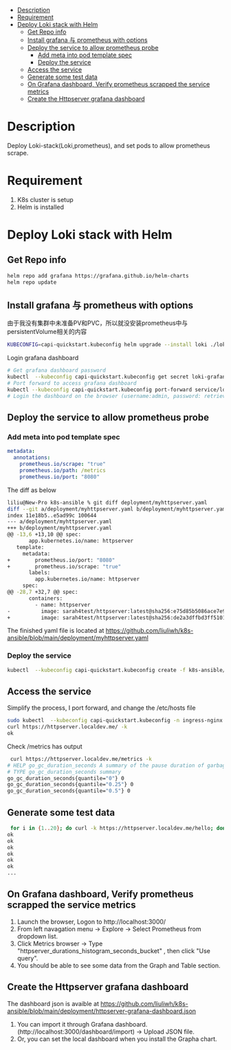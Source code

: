 - [Description](#description)
- [Requirement](#requirement)
- [Deploy Loki stack with Helm](#deploy-loki-stack-with-helm)
  - [Get Repo info](#get-repo-info)
  - [Install grafana 与 prometheus with options](#install-grafana-与-prometheus-with-options)
  - [Deploy the service to allow prometheus probe](#deploy-the-service-to-allow-prometheus-probe)
    - [Add meta into pod template spec](#add-meta-into-pod-template-spec)
    - [Deploy the service](#deploy-the-service)
  - [Access the service](#access-the-service)
  - [Generate some test data](#generate-some-test-data)
  - [On Grafana dashboard, Verify prometheus scrapped the service metrics](#on-grafana-dashboard-verify-prometheus-scrapped-the-service-metrics)
  - [Create the Httpserver grafana dashboard](#create-the-httpserver-grafana-dashboard)
# Description
Deploy Loki-stack(Loki,prometheus), and set pods to allow prometheus scrape.
# Requirement
1. K8s cluster is setup
2. Helm is installed
# Deploy Loki stack with Helm
## Get Repo info
```bash
helm repo add grafana https://grafana.github.io/helm-charts
helm repo update
```
## Install grafana 与 prometheus with options
由于我没有集群中未准备PV和PVC，所以就没安装prometheus中与persistentVolume相关的内容
```bash
KUBECONFIG=capi-quickstart.kubeconfig helm upgrade --install loki ./loki-stack  --set grafana.enabled=true,prometheus.enabled=true,prometheus.alertmanager.persistentVolume.enabled=false,prometheus.server.persistentVolume.enabled=false
```
Login grafana dashboard
```bash
# Get grafana dashboard password
kubectl  --kubeconfig capi-quickstart.kubeconfig get secret loki-grafana -o jsonpath="{.data.admin-password}" | base64 --decode ; echo
# Port forward to access grafana dashboard
kubectl --kubeconfig capi-quickstart.kubeconfig port-forward service/loki-grafana 3000:80
# Login the dashboard on the browser (username:admin, password: retrieved at the previous step)
```
## Deploy the service to allow prometheus probe
### Add meta into pod template spec
```yaml
metadata:
  annotations:
    prometheus.io/scrape: "true"
    prometheus.io/path: /metrics
    prometheus.io/port: "8080"
```
The diff as below
```bash
liliu@New-Pro k8s-ansible % git diff deployment/myhttpserver.yaml 
diff --git a/deployment/myhttpserver.yaml b/deployment/myhttpserver.yaml
index 11e18b5..e5ad99c 100644
--- a/deployment/myhttpserver.yaml
+++ b/deployment/myhttpserver.yaml
@@ -13,6 +13,10 @@ spec:
       app.kubernetes.io/name: httpserver
   template:
     metadata:
+        prometheus.io/port: "8080"
+        prometheus.io/scrape: "true"    
       labels:
         app.kubernetes.io/name: httpserver
     spec:
@@ -28,7 +32,7 @@ spec:
       containers:
         - name: httpserver
-          image: sarah4test/httpserver:latest@sha256:e75d85b5086ace7e926e685c80716b657c43a2510485505fef123f99057f1923
+          image: sarah4test/httpserver:latest@sha256:de2a3dffbd3ff510175f2819aadb9d5ad8edb74bde8dc5606baf148ec0d14292
```
The finished yaml file is located at https://github.com/liuliwh/k8s-ansible/blob/main/deployment/myhttpserver.yaml
### Deploy the service
```bash
kubectl  --kubeconfig capi-quickstart.kubeconfig create -f k8s-ansible/deployment/myhttpserver.yaml 
```
## Access the service
Simplify the process, I port forward, and change the /etc/hosts file
```bash
sudo kubectl  --kubeconfig capi-quickstart.kubeconfig -n ingress-nginx port-forward services/ingress-nginx-controller 443:443
curl https://httpserver.localdev.me/ -k
ok
```
Check /metrics has output
```bash
 curl https://httpserver.localdev.me/metrics -k
# HELP go_gc_duration_seconds A summary of the pause duration of garbage collection cycles.
# TYPE go_gc_duration_seconds summary
go_gc_duration_seconds{quantile="0"} 0
go_gc_duration_seconds{quantile="0.25"} 0
go_gc_duration_seconds{quantile="0.5"} 0
```
## Generate some test data
```bash
 for i in {1..20}; do curl -k https://httpserver.localdev.me/hello; done;
ok
ok
ok
ok
ok
ok
...
```
## On Grafana dashboard, Verify prometheus scrapped the service metrics 
1. Launch the browser, Logon to http://localhost:3000/
2. From left navagation menu -> Explore -> Select Prometheus from dropdown list.
3. Click Metrics browser -> Type "httpserver_durations_histogram_seconds_bucket" , then click "Use query".
4. You should be able to see some data from the Graph and Table section. 
   
## Create the Httpserver grafana dashboard
The dashboard json is avaible at https://github.com/liuliwh/k8s-ansible/blob/main/deployment/httpserver-grafana-dashboard.json
1. You can import it through Grafana dashboard. (http://localhost:3000/dashboard/import) -> Upload JSON file.
2. Or, you can set the local dashboard when you install the Grapha chart.


